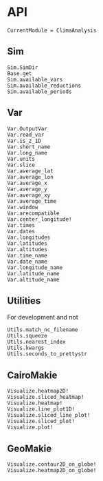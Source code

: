 # API

```@meta
CurrentModule = ClimaAnalysis
```

## Sim

```@docs
Sim.SimDir
Base.get
Sim.available_vars
Sim.available_reductions
Sim.available_periods
```

## Var

```@docs
Var.OutputVar
Var.read_var
Var.is_z_1D
Var.short_name
Var.long_name
Var.units
Var.slice
Var.average_lat
Var.average_lon
Var.average_x
Var.average_y
Var.average_xy
Var.average_time
Var.window
Var.arecompatible
Var.center_longitude!
Var.times
Var.dates
Var.longitudes
Var.latitudes
Var.altitudes
Var.time_name
Var.date_name
Var.longitude_name
Var.latitude_name
Var.altitude_name
```

## Utilities

For development and not

```@docs
Utils.match_nc_filename
Utils.squeeze
Utils.nearest_index
Utils.kwargs
Utils.seconds_to_prettystr
```

## CairoMakie

```@docs
Visualize.heatmap2D!
Visualize.sliced_heatmap!
Visualize.heatmap!
Visualize.line_plot1D!
Visualize.sliced_line_plot!
Visualize.sliced_plot!
Visualize.plot!
```

## GeoMakie

```@docs
Visualize.contour2D_on_globe!
Visualize.heatmap2D_on_globe!
```
